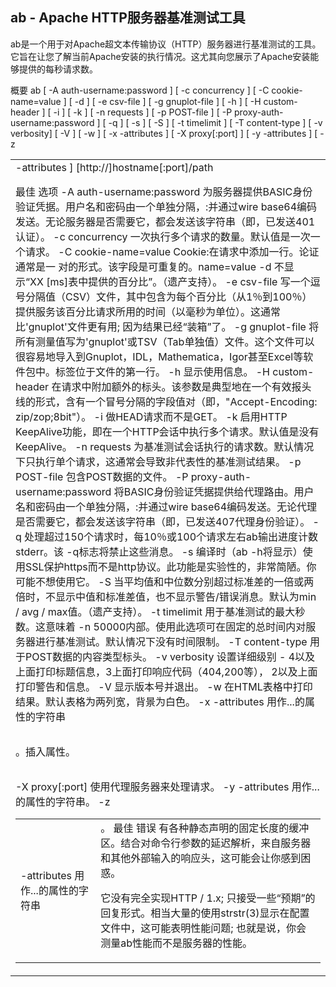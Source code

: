 ## ab - Apache HTTP服务器基准测试工具
ab是一个用于对Apache超文本传输​​协议（HTTP）服务器进行基准测试的工具。它旨在让您了解当前Apache安装的执行情况。这尤其向您展示了Apache安装能够提供的每秒请求数。

概要
ab [ -A auth-username:password ] [ -c concurrency ] [ -C cookie-name=value ] [ -d ] [ -e csv-file ] [ -g gnuplot-file ] [ -h ] [ -H custom-header ] [ -i ] [ -k ] [ -n requests ] [ -p POST-file ] [ -P proxy-auth-username:password ] [ -q ] [ -s ] [ -S ] [ -t timelimit ] [ -T content-type ] [ -v verbosity] [ -V ] [ -w ] [ -x <table>-attributes ] [ -X proxy[:port] ] [ -y <tr>-attributes ] [ -z <td>-attributes ] [http://]hostname[:port]/path

最佳
选项
-A auth-username:password
为服务器提供BASIC身份验证凭据。用户名和密码由一个单独分隔，:并通过wire base64编码发送。无论服务器是否需要它，都会发送该字符串（即，已发送401认证）。
-c concurrency
一次执行多个请求的数量。默认值是一次一个请求。
-C cookie-name=value
Cookie:在请求中添加一行。论证通常是一 对的形式。该字段是可重复的。name=value
-d
不显示“XX [ms]表中提供的百分比”。（遗产支持）。
-e csv-file
写一个逗号分隔值（CSV）文件，其中包含为每个百分比（从1％到100％）提供服务该百分比请求所用的时间（以毫秒为单位）。这通常比'gnuplot'文件更有用; 因为结果已经“装箱”了。
-g gnuplot-file
将所有测量值写为'gnuplot'或TSV（Tab单独值）文件。这个文件可以很容易地导入到Gnuplot，IDL，Mathematica，Igor甚至Excel等软件包中。标签位于文件的第一行。
-h
显示使用信息。
-H custom-header
在请求中附加额外的标头。该参数是典型地在一个有效报头线的形式，含有一个冒号分隔的字段值对（即，"Accept-Encoding: zip/zop;8bit"）。
-i
做HEAD请求而不是GET。
-k
启用HTTP KeepAlive功能，即在一个HTTP会话中执行多个请求。默认值是没有KeepAlive。
-n requests
为基准测试会话执行的请求数。默认情况下只执行单个请求，这通常会导致非代表性的基准测试结果。
-p POST-file
包含POST数据的文件。
-P proxy-auth-username:password
将BASIC身份验证凭据提供给代理路由。用户名和密码由一个单独分隔，:并通过wire base64编码发送。无论代理是否需要它，都会发送该字符串（即，已发送407代理身份验证）。
-q
处理超过150个请求时，每10％或100个请求左右ab输出进度计数stderr。该 -q标志将禁止这些消息。
-s
编译时（ab -h将显示）使用SSL保护https而不是http协议。此功能是实验性的，非常简陋。你可能不想使用它。
-S
当平均值和中位数分别超过标准差的一倍或两倍时，不显示中值和标准差值，也不显示警告/错误消息。默认为min / avg / max值。（遗产支持）。
-t timelimit
用于基准测试的最大秒数。这意味着 -n 50000内部。使用此选项可在固定的总时间内对服务器进行基准测试。默认情况下没有时间限制。
-T content-type
用于POST数据的内容类型标头。
-v verbosity
设置详细级别 - 4以及上面打印标题信息，3上面打印响应代码（404,200等）， 2以及上面打印警告和信息。
-V
显示版本号并退出。
-w
在HTML表格中打印结果。默认表格为两列宽，背景为白色。
-x <table>-attributes
用作...的属性的字符串<table>。插入属性。<table here >
-X proxy[:port]
使用代理服务器来处理请求。
-y <tr>-attributes
用作...的属性的字符串<tr>。
-z <td>-attributes
用作...的属性的字符串<td>。
最佳
错误
有各种静态声明的固定长度的缓冲区。结合对命令行参数的延迟解析，来自服务器和其他外部输入的响应头，这可能会让你感到困惑。

它没有完全实现HTTP / 1.x; 只接受一些“预期”的回复形式。相当大量的使用strstr(3)显示在配置文件中，这可能表明性能问题; 也就是说，你会测量ab性能而不是服务器的性能。
